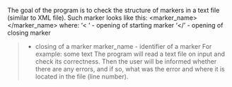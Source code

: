 The goal of the program is to check the structure of markers in a text file (similar to XML file). Such marker looks like this:
<marker_name> </marker_name>
where:
‘< ‘ - opening of starting marker
‘</’ - opening of closing marker
>  - closing of a marker
marker_name - identifier of a marker
For example: <mark1> some text </mark1>
The program will read a text file on input and check its correctness. Then the user will be informed whether there are any errors, and if so, what was the error and where it is located in the file (line number).
